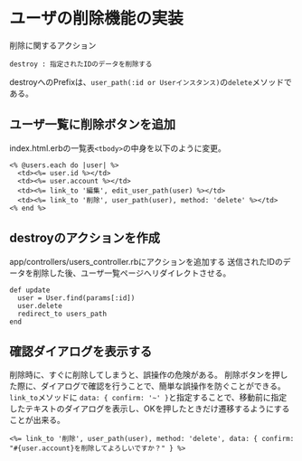 # ユーザの削除機能の実装

削除に関するアクション
```
destroy : 指定されたIDのデータを削除する
```

destroyへのPrefixは、`user_path(:id or Userインスタンス)`の`delete`メソッドである。

## ユーザ一覧に削除ボタンを追加

index.html.erbの一覧表`<tbody>`の中身を以下のように変更。

```
<% @users.each do |user| %>
  <td><%= user.id %></td>
  <td><%= user.account %></td>
  <td><%= link_to '編集', edit_user_path(user) %></td>
  <td><%= link_to '削除', user_path(user), method: 'delete' %></td>
<% end %>
```

## destroyのアクションを作成

app/controllers/users_controller.rbにアクションを追加する
送信されたIDのデータを削除した後、ユーザ一覧ページへリダイレクトさせる。

```
def update
  user = User.find(params[:id])
  user.delete
  redirect_to users_path
end
```

## 確認ダイアログを表示する

削除時に、すぐに削除してしまうと、誤操作の危険がある。
削除ボタンを押した際に、ダイアログで確認を行うことで、簡単な誤操作を防ぐことができる。
`link_to`メソッドに `data: { confirm: '~' }`と指定することで、移動前に指定したテキストのダイアログを表示し、OKを押したときだけ遷移するようにすることが出来る。

```
<%= link_to '削除', user_path(user), method: 'delete', data: { confirm: "#{user.account}を削除してよろしいですか？" } %>
```
